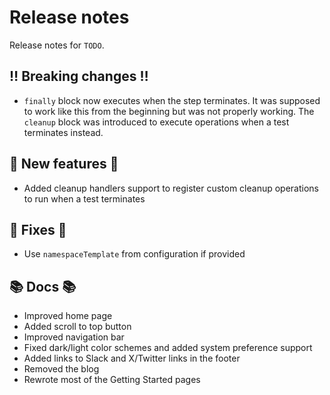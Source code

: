 # Release notes

Release notes for `TODO`.

## ‼️ Breaking changes ‼️

- `finally` block now executes when the step terminates. It was supposed to work like this from the beginning but was not properly working. The `cleanup` block was introduced to execute operations when a test terminates instead.

## 💫 New features 💫

- Added cleanup handlers support to register custom cleanup operations to run when a test terminates

## 🔧 Fixes 🔧

- Use `namespaceTemplate` from configuration if provided

## 📚 Docs 📚

- Improved home page
- Added scroll to top button
- Improved navigation bar
- Fixed dark/light color schemes and added system preference support
- Added links to Slack and X/Twitter links in the footer
- Removed the blog
- Rewrote most of the Getting Started pages